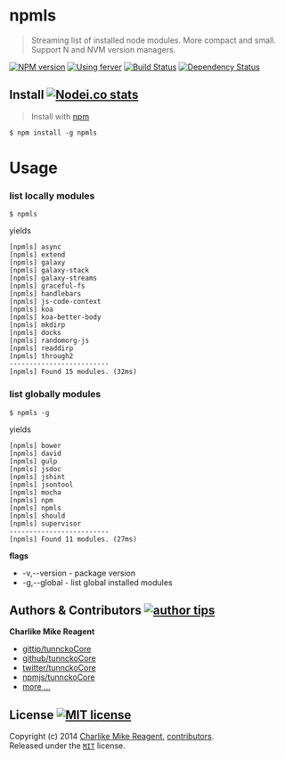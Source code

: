 # npmls
> Streaming list of installed node modules. More compact and small. Support N and NVM version managers.

[![NPM version][npmjs-shields]][npmjs-url]
[![Using ferver][ferver-img]][ferver-url]
[![Build Status][travis-img]][travis-url]
[![Dependency Status][depstat-img]][depstat-url]


## Install [![Nodei.co stats][npmjs-install]][npmjs-url] 

> Install with [npm](https://npmjs.org)

```
$ npm install -g npmls
```

# Usage
### list locally modules
```
$ npmls
```
yields
```
[npmls] async
[npmls] extend
[npmls] galaxy
[npmls] galaxy-stack
[npmls] galaxy-streams
[npmls] graceful-fs
[npmls] handlebars
[npmls] js-code-context
[npmls] koa
[npmls] koa-better-body
[npmls] mkdirp
[npmls] docks
[npmls] randomorg-js
[npmls] readdirp
[npmls] through2
-------------------------
[npmls] Found 15 modules. (32ms)
``````
### list globally modules
```
$ npmls -g
```
yields
```
[npmls] bower
[npmls] david
[npmls] gulp
[npmls] jsdoc
[npmls] jshint
[npmls] jsontool
[npmls] mocha
[npmls] npm
[npmls] npmls
[npmls] should
[npmls] supervisor
-------------------------
[npmls] Found 11 modules. (27ms)
```

**flags**
+ -v,--version - package version
+ -g,--global - list global installed modules


## Authors & Contributors [![author tips][author-gittip-img]][author-gittip]

**Charlike Mike Reagent**
+ [gittip/tunnckoCore][author-gittip]
+ [github/tunnckoCore][author-github]
+ [twitter/tunnckoCore][author-twitter]
+ [npmjs/tunnckoCore][author-npmjs]
+ [more ...][author-more]


## License [![MIT license][license-img]][license-url]
Copyright (c) 2014 [Charlike Mike Reagent][author-website], [contributors][contrib-url].  
Released under the [`MIT`][license-url] license.


[mocha-url]: https://github.com/visionmedia/mocha

[contrib-url]: https://github.com/tunnckoCore/docks/graphs/contributors
[npmjs-url]: http://npm.im/docks
[npmjs-shields]: http://img.shields.io/npm/v/docks.svg
[npmjs-install]: https://nodei.co/npm/docks.svg?mini=true

[license-url]: https://github.com/tunnckoCore/docks/blob/master/license.md
[license-img]: http://img.shields.io/badge/license-MIT-blue.svg

[travis-url]: https://travis-ci.org/tunnckoCore/docks
[travis-img]: https://travis-ci.org/tunnckoCore/docks.svg?branch=master

[depstat-url]: https://david-dm.org/tunnckoCore/docks
[depstat-img]: https://david-dm.org/tunnckoCore/docks.svg

[author-gittip-img]: http://img.shields.io/gittip/tunnckoCore.svg
[author-gittip]: https://www.gittip.com/tunnckoCore
[author-github]: https://github.com/tunnckoCore
[author-twitter]: https://twitter.com/tunnckoCore
[author-website]: http://www.whistle-bg.tk
[author-npmjs]: https://npmjs.org/~tunnckocore
[author-more]: http://j.mp/1stW47C

[ferver-img]: http://img.shields.io/badge/using-ferver-585858.svg
[ferver-url]: https://github.com/jonathanong/ferver

[n-url]: https://github.com/visionmedia/n
[nvm-url]: https://github.com/creationix/nvm
